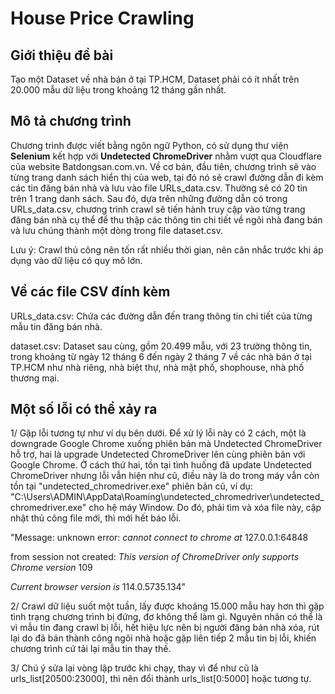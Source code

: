 # House Price Crawling
## Giới thiệu đề bài
Tạo một Dataset về nhà bán ở tại TP.HCM, Dataset phải có ít nhất trên 20.000 mẫu dữ liệu trong khoảng 12 tháng gần nhất.
## Mô tả chương trình
Chương trình được viết bằng ngôn ngữ Python, có sử dụng thư viện **Selenium** kết hợp với **Undetected ChromeDriver** nhằm vượt qua Cloudflare của website Batdongsan.com.vn. Về cơ bản, đầu tiên, chương trình sẽ vào từng trang danh sách hiển thị của web, tại đó nó sẽ crawl đường dẫn đi kèm các tin đăng bán nhà và lưu vào file URLs_data.csv. Thường sẽ có 20 tin trên 1 trang danh sách. Sau đó, dựa trên những đường dẫn có trong URLs_data.csv, chương trình crawl sẽ tiến hành truy cập vào từng trang đăng bán nhà cụ thể để thu thập các thông tin chi tiết về ngôi nhà đang bán và lưu chúng thành một dòng trong file dataset.csv.

Lưu ý: Crawl thủ công nên tốn rất nhiều thời gian, nên cân nhắc trước khi áp dụng vào dữ liệu có quy mô lớn.
## Về các file CSV đính kèm
URLs_data.csv: Chứa các đường dẫn đến trang thông tin chi tiết của từng mẫu tin đăng bán nhà.

dataset.csv: Dataset sau cùng, gồm 20.499 mẫu, với 23 trường thông tin, trong khoảng từ ngày 12 tháng 6 đến ngày 2 tháng 7 về các nhà bán ở tại TP.HCM như nhà riêng, nhà biệt thự, nhà mặt phố, shophouse, nhà phố thương mại.
## Một số lỗi có thể xảy ra
1/ Gặp lỗi tương tự như ví dụ bên dưới. Để xử lý lỗi này có 2 cách, một là downgrade Google Chrome xuống phiên bản mà Undetected ChromeDriver hỗ trợ, hai là upgrade Undetected ChromeDriver lên cùng phiên bản với Google Chrome. Ở cách thứ hai, tồn tại tình huống đã update Undetected ChromeDriver nhưng lỗi vẫn hiện như cũ, điều này là do trong máy vẫn còn tồn tại "undetected_chromedriver.exe" phiên bản cũ, ví dụ: "C:\Users\ADMIN\AppData\Roaming\undetected_chromedriver\undetected_chromedriver.exe" cho hệ máy Window. Do đó, phải tìm và xóa file này, cập nhật thủ công file mới, thì mới hết báo lỗi.


"Message: unknown error: *cannot connect to chrome at* 127.0.0.1:64848

from session not created: *This version of ChromeDriver only supports Chrome version* 109

*Current browser version is* 114.0.5735.134"


2/ Crawl dữ liệu suốt một tuần, lấy được khoảng 15.000 mẫu hay hơn thì gặp tình trạng chương trình bị đứng, đơ không thể làm gì. Nguyên nhân có thể là vì mẫu tin đang crawl bị lỗi, hết hiệu lực nên bị người đăng bán nhà xóa, rút lại do đã bán thành công ngôi nhà hoặc gặp liên tiếp 2 mẫu tin bị lỗi, khiến chương trình cứ tải lại mẫu tin thay thế.


3/ Chú ý sửa lại vòng lập trước khi chạy, thay vì để như cũ là urls_list[20500:23000], thì nên đổi thành urls_list[0:5000] hoặc tương tự.

